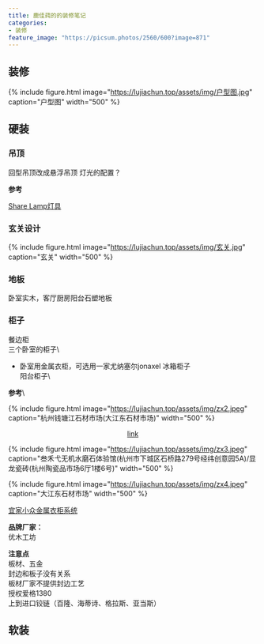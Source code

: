 ```yaml
---
title: 鹿佳莼的的装修笔记
categories:
- 装修
feature_image: "https://picsum.photos/2560/600?image=871"
---
```



## 装修

{% include figure.html image="https://lujiachun.top/assets/img/户型图.jpg" caption="户型图" width="500" %}

## 硬装
### 吊顶

回型吊顶改成悬浮吊顶
灯光的配置？

**参考**

[Share Lamp灯具](https://www.xiaohongshu.com/user/profile/63e34f970000000026005587?xhsshare=WeixinSession&appuid=55814324484fb6672892d02d&apptime=1689236888)

### 玄关设计

{% include figure.html image="https://lujiachun.top/assets/img/玄关.jpg" caption="玄关" width="500" %}

### 地板
卧室实木，客厅厨房阳台石塑地板

### 柜子
餐边柜\
三个卧室的柜子\
- 卧室用金属衣柜，可选用一家尤纳塞尔jonaxel
冰箱柜子\
阳台柜子\

**参考**\

{% include figure.html image="https://lujiachun.top/assets/img/zx2.jpeg" caption="杭州钱塘江石材市场(大江东石材市场)" width="500" %}<center>[link](https://www.xiaohongshu.com/explore/63bf71ce0000000022029dac?app_platform=ios&app_version=7.95.1&share_from_user_hidden=true&type=normal&xhsshare=WeixinSession&appuid=55814324484fb6672892d02d&apptime=1689232486&wechatWid=f7727c712f8dff1c0c907f41ab24e758)</center>

{% include figure.html image="https://lujiachun.top/assets/img/zx3.jpeg" caption="叁禾弋无机水磨石体验馆(杭州市下城区石桥路279号经纬创意园5A)/显龙瓷砖(杭州陶瓷品市场6厅1楼6号)" width="500" %}

{% include figure.html image="https://lujiachun.top/assets/img/zx4.jpeg" caption="大江东石材市场" width="500" %}

[宜家小众金属衣柜系统](https://www.xiaohongshu.com/explore/64575c9e00000000130150b4?app_platform=ios&app_version=7.95.1&share_from_user_hidden=true&type=normal&xhsshare=WeixinSession&appuid=55814324484fb6672892d02d&apptime=1689232932&wechatWid=f7727c712f8dff1c0c907f41ab24e758)

**品牌厂家：**\
优木工坊

**注意点**\
板材、五金\
封边和板子没有关系\
板材厂家不提供封边工艺\
授权爱格1380\
上到进口铰链（百隆、海蒂诗、格拉斯、亚当斯）


## 软装